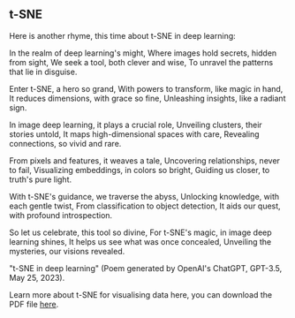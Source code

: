 ## t-SNE

Here is another rhyme, this time about t-SNE in deep learning:

In the realm of deep learning's might,
Where images hold secrets, hidden from sight,
We seek a tool, both clever and wise,
To unravel the patterns that lie in disguise.

Enter t-SNE, a hero so grand,
With powers to transform, like magic in hand,
It reduces dimensions, with grace so fine,
Unleashing insights, like a radiant sign.

In image deep learning, it plays a crucial role,
Unveiling clusters, their stories untold,
It maps high-dimensional spaces with care,
Revealing connections, so vivid and rare.

From pixels and features, it weaves a tale,
Uncovering relationships, never to fail,
Visualizing embeddings, in colors so bright,
Guiding us closer, to truth's pure light.

With t-SNE's guidance, we traverse the abyss,
Unlocking knowledge, with each gentle twist,
From classification to object detection,
It aids our quest, with profound introspection.

So let us celebrate, this tool so divine,
For t-SNE's magic, in image deep learning shines,
It helps us see what was once concealed,
Unveiling the mysteries, our visions revealed.

"t-SNE in deep learning" (Poem generated by OpenAI's ChatGPT, GPT-3.5, May 25, 2023).

Learn more about t-SNE for visualising data here, you can download the PDF file [here](https://www.jmlr.org/papers/volume9/vandermaaten08a/vandermaaten08a.pdf).
